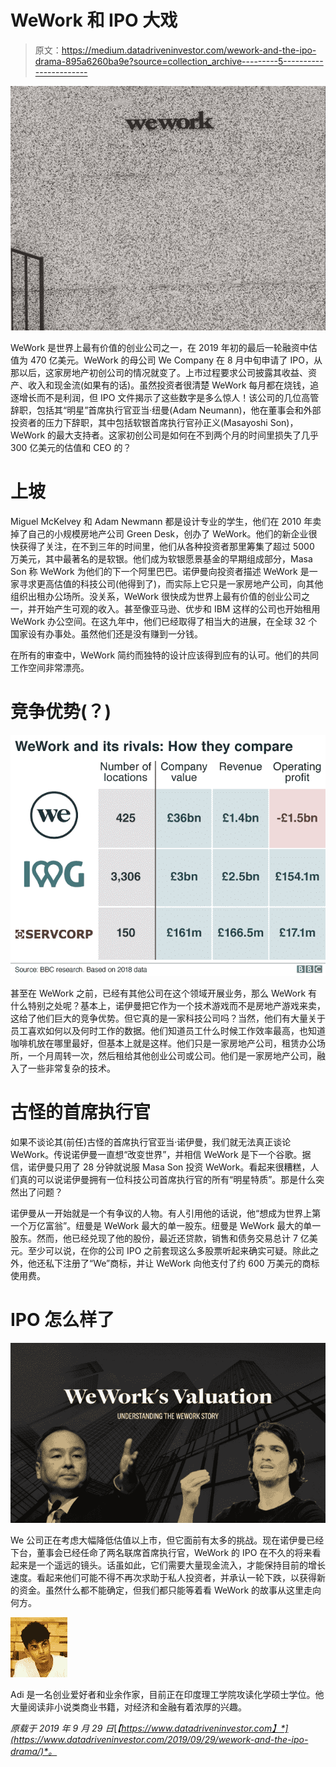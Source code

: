 # WeWork 和 IPO 大戏

> 原文：<https://medium.datadriveninvestor.com/wework-and-the-ipo-drama-895a6260ba9e?source=collection_archive---------5----------------------->

![](img/8e5be67fb2760cab37ffc19189bfcd31.png)

WeWork 是世界上最有价值的创业公司之一，在 2019 年初的最后一轮融资中估值为 470 亿美元。WeWork 的母公司 We Company 在 8 月中旬申请了 IPO，从那以后，这家房地产初创公司的情况就变了。上市过程要求公司披露其收益、资产、收入和现金流(如果有的话)。虽然投资者很清楚 WeWork 每月都在烧钱，追逐增长而不是利润，但 IPO 文件揭示了这些数字是多么惊人！该公司的几位高管辞职，包括其“明星”首席执行官亚当·纽曼(Adam Neumann)，他在董事会和外部投资者的压力下辞职，其中包括软银首席执行官孙正义(Masayoshi Son)，WeWork 的最大支持者。这家初创公司是如何在不到两个月的时间里损失了几乎 300 亿美元的估值和 CEO 的？

# 上坡

Miguel McKelvey 和 Adam Newmann 都是设计专业的学生，他们在 2010 年卖掉了自己的小规模房地产公司 Green Desk，创办了 WeWork。他们的新企业很快获得了关注，在不到三年的时间里，他们从各种投资者那里筹集了超过 5000 万美元，其中最著名的是软银。他们成为软银愿景基金的早期组成部分，Masa Son 称 WeWork 为他们的下一个阿里巴巴。诺伊曼向投资者描述 WeWork 是一家寻求更高估值的科技公司(他得到了)，而实际上它只是一家房地产公司，向其他组织出租办公场所。没关系，WeWork 很快成为世界上最有价值的创业公司之一，并开始产生可观的收入。甚至像亚马逊、优步和 IBM 这样的公司也开始租用 WeWork 办公空间。在这九年中，他们已经取得了相当大的进展，在全球 32 个国家设有办事处。虽然他们还是没有赚到一分钱。

在所有的审查中，WeWork 简约而独特的设计应该得到应有的认可。他们的共同工作空间非常漂亮。

# 竞争优势(？)

![](img/5aeebe7a0920205671b35dca257deed8.png)

甚至在 WeWork 之前，已经有其他公司在这个领域开展业务，那么 WeWork 有什么特别之处呢？基本上，诺伊曼把它作为一个技术游戏而不是房地产游戏来卖，这给了他们巨大的竞争优势。但它真的是一家科技公司吗？当然，他们有大量关于员工喜欢如何以及何时工作的数据。他们知道员工什么时候工作效率最高，也知道咖啡机放在哪里最好，但基本上就是这样。他们只是一家房地产公司，租赁办公场所，一个月周转一次，然后租给其他创业公司或公司。他们是一家房地产公司，融入了一些非常复杂的技术。

# 古怪的首席执行官

如果不谈论其(前任)古怪的首席执行官亚当·诺伊曼，我们就无法真正谈论 WeWork。传说诺伊曼一直想“改变世界”，并相信 WeWork 是下一个谷歌。据信，诺伊曼只用了 28 分钟就说服 Masa Son 投资 WeWork。看起来很糟糕，人们真的可以说诺伊曼拥有一位科技公司首席执行官的所有“明星特质”。那是什么突然出了问题？

诺伊曼从一开始就是一个有争议的人物。有人引用他的话说，他“想成为世界上第一个万亿富翁”。纽曼是 WeWork 最大的单一股东。纽曼是 WeWork 最大的单一股东。然而，他已经兑现了他的股份，最近还贷款，销售和债务交易总计 7 亿美元。至少可以说，在你的公司 IPO 之前套现这么多股票听起来确实可疑。除此之外，他还私下注册了“We”商标，并让 WeWork 向他支付了约 600 万美元的商标使用费。

# IPO 怎么样了

![](img/ff30614b09383d6537dfe1853590341a.png)

We 公司正在考虑大幅降低估值以上市，但它面前有太多的挑战。现在诺伊曼已经下台，董事会已经任命了两名联席首席执行官，WeWork 的 IPO 在不久的将来看起来是一个遥远的镜头。话虽如此，它们需要大量现金流入，才能保持目前的增长速度。看起来他们可能不得不再次求助于私人投资者，并承认一轮下跌，以获得新的资金。虽然什么都不能确定，但我们都只能等着看 WeWork 的故事从这里走向何方。

![](img/7ccd08a1d199ebb7ed361af95012a391.png)

Adi 是一名创业爱好者和业余作家，目前正在印度理工学院攻读化学硕士学位。他大量阅读非小说类商业书籍，对经济和金融有着浓厚的兴趣。

*原载于 2019 年 9 月 29 日*[*【https://www.datadriveninvestor.com】*](https://www.datadriveninvestor.com/2019/09/29/wework-and-the-ipo-drama/)*。*